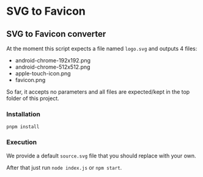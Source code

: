 # SVG to Favicon
## SVG to Favicon converter

At the moment this script expects a file named `logo.svg` and outputs 4 files:

- android-chrome-192x192.png
- android-chrome-512x512.png
- apple-touch-icon.png
- favicon.png

So far, it accepts no parameters and all files are expected/kept in the top folder of this project.

### Installation

    pnpm install

### Execution

We provide a default `source.svg` file that you should replace with your own.

After that just run `node index.js` or `npm start`.
